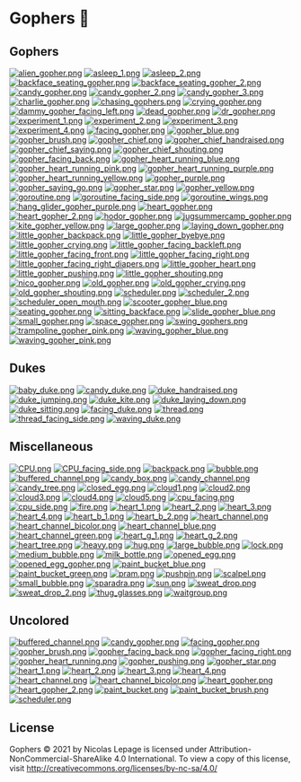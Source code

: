 # Gophers 🐻

## Gophers

[![alien_gopher.png](https://raw.githubusercontent.com/nlepage/gophers/main/thumbnails/gophers/alien_gopher.png)](https://github.com/nlepage/gophers/blob/main/gophers/alien_gopher.png)
[![asleep_1.png](https://raw.githubusercontent.com/nlepage/gophers/main/thumbnails/gophers/asleep_1.png)](https://github.com/nlepage/gophers/blob/main/gophers/asleep_1.png)
[![asleep_2.png](https://raw.githubusercontent.com/nlepage/gophers/main/thumbnails/gophers/asleep_2.png)](https://github.com/nlepage/gophers/blob/main/gophers/asleep_2.png)
[![backface_seating_gopher.png](https://raw.githubusercontent.com/nlepage/gophers/main/thumbnails/gophers/backface_seating_gopher.png)](https://github.com/nlepage/gophers/blob/main/gophers/backface_seating_gopher.png)
[![backface_seating_gopher_2.png](https://raw.githubusercontent.com/nlepage/gophers/main/thumbnails/gophers/backface_seating_gopher_2.png)](https://github.com/nlepage/gophers/blob/main/gophers/backface_seating_gopher_2.png)
[![candy_gopher.png](https://raw.githubusercontent.com/nlepage/gophers/main/thumbnails/gophers/candy_gopher.png)](https://github.com/nlepage/gophers/blob/main/gophers/candy_gopher.png)
[![candy_gopher_2.png](https://raw.githubusercontent.com/nlepage/gophers/main/thumbnails/gophers/candy_gopher_2.png)](https://github.com/nlepage/gophers/blob/main/gophers/candy_gopher_2.png)
[![candy_gopher_3.png](https://raw.githubusercontent.com/nlepage/gophers/main/thumbnails/gophers/candy_gopher_3.png)](https://github.com/nlepage/gophers/blob/main/gophers/candy_gopher_3.png)
[![charlie_gopher.png](https://raw.githubusercontent.com/nlepage/gophers/main/thumbnails/gophers/charlie_gopher.png)](https://github.com/nlepage/gophers/blob/main/gophers/charlie_gopher.png)
[![chasing_gophers.png](https://raw.githubusercontent.com/nlepage/gophers/main/thumbnails/gophers/chasing_gophers.png)](https://github.com/nlepage/gophers/blob/main/gophers/chasing_gophers.png)
[![crying_gopher.png](https://raw.githubusercontent.com/nlepage/gophers/main/thumbnails/gophers/crying_gopher.png)](https://github.com/nlepage/gophers/blob/main/gophers/crying_gopher.png)
[![dammy_gopher_facing_left.png](https://raw.githubusercontent.com/nlepage/gophers/main/thumbnails/gophers/dammy_gopher_facing_left.png)](https://github.com/nlepage/gophers/blob/main/gophers/dammy_gopher_facing_left.png)
[![dead_gopher.png](https://raw.githubusercontent.com/nlepage/gophers/main/thumbnails/gophers/dead_gopher.png)](https://github.com/nlepage/gophers/blob/main/gophers/dead_gopher.png)
[![dr_gopher.png](https://raw.githubusercontent.com/nlepage/gophers/main/thumbnails/gophers/dr_gopher.png)](https://github.com/nlepage/gophers/blob/main/gophers/dr_gopher.png)
[![experiment_1.png](https://raw.githubusercontent.com/nlepage/gophers/main/thumbnails/gophers/experiment_1.png)](https://github.com/nlepage/gophers/blob/main/gophers/experiment_1.png)
[![experiment_2.png](https://raw.githubusercontent.com/nlepage/gophers/main/thumbnails/gophers/experiment_2.png)](https://github.com/nlepage/gophers/blob/main/gophers/experiment_2.png)
[![experiment_3.png](https://raw.githubusercontent.com/nlepage/gophers/main/thumbnails/gophers/experiment_3.png)](https://github.com/nlepage/gophers/blob/main/gophers/experiment_3.png)
[![experiment_4.png](https://raw.githubusercontent.com/nlepage/gophers/main/thumbnails/gophers/experiment_4.png)](https://github.com/nlepage/gophers/blob/main/gophers/experiment_4.png)
[![facing_gopher.png](https://raw.githubusercontent.com/nlepage/gophers/main/thumbnails/gophers/facing_gopher.png)](https://github.com/nlepage/gophers/blob/main/gophers/facing_gopher.png)
[![gopher_blue.png](https://raw.githubusercontent.com/nlepage/gophers/main/thumbnails/gophers/gopher_blue.png)](https://github.com/nlepage/gophers/blob/main/gophers/gopher_blue.png)
[![gopher_brush.png](https://raw.githubusercontent.com/nlepage/gophers/main/thumbnails/gophers/gopher_brush.png)](https://github.com/nlepage/gophers/blob/main/gophers/gopher_brush.png)
[![gopher_chief.png](https://raw.githubusercontent.com/nlepage/gophers/main/thumbnails/gophers/gopher_chief.png)](https://github.com/nlepage/gophers/blob/main/gophers/gopher_chief.png)
[![gopher_chief_handraised.png](https://raw.githubusercontent.com/nlepage/gophers/main/thumbnails/gophers/gopher_chief_handraised.png)](https://github.com/nlepage/gophers/blob/main/gophers/gopher_chief_handraised.png)
[![gopher_chief_saying.png](https://raw.githubusercontent.com/nlepage/gophers/main/thumbnails/gophers/gopher_chief_saying.png)](https://github.com/nlepage/gophers/blob/main/gophers/gopher_chief_saying.png)
[![gopher_chief_shouting.png](https://raw.githubusercontent.com/nlepage/gophers/main/thumbnails/gophers/gopher_chief_shouting.png)](https://github.com/nlepage/gophers/blob/main/gophers/gopher_chief_shouting.png)
[![gopher_facing_back.png](https://raw.githubusercontent.com/nlepage/gophers/main/thumbnails/gophers/gopher_facing_back.png)](https://github.com/nlepage/gophers/blob/main/gophers/gopher_facing_back.png)
[![gopher_heart_running_blue.png](https://raw.githubusercontent.com/nlepage/gophers/main/thumbnails/gophers/gopher_heart_running_blue.png)](https://github.com/nlepage/gophers/blob/main/gophers/gopher_heart_running_blue.png)
[![gopher_heart_running_pink.png](https://raw.githubusercontent.com/nlepage/gophers/main/thumbnails/gophers/gopher_heart_running_pink.png)](https://github.com/nlepage/gophers/blob/main/gophers/gopher_heart_running_pink.png)
[![gopher_heart_running_purple.png](https://raw.githubusercontent.com/nlepage/gophers/main/thumbnails/gophers/gopher_heart_running_purple.png)](https://github.com/nlepage/gophers/blob/main/gophers/gopher_heart_running_purple.png)
[![gopher_heart_running_yellow.png](https://raw.githubusercontent.com/nlepage/gophers/main/thumbnails/gophers/gopher_heart_running_yellow.png)](https://github.com/nlepage/gophers/blob/main/gophers/gopher_heart_running_yellow.png)
[![gopher_purple.png](https://raw.githubusercontent.com/nlepage/gophers/main/thumbnails/gophers/gopher_purple.png)](https://github.com/nlepage/gophers/blob/main/gophers/gopher_purple.png)
[![gopher_saying_go.png](https://raw.githubusercontent.com/nlepage/gophers/main/thumbnails/gophers/gopher_saying_go.png)](https://github.com/nlepage/gophers/blob/main/gophers/gopher_saying_go.png)
[![gopher_star.png](https://raw.githubusercontent.com/nlepage/gophers/main/thumbnails/gophers/gopher_star.png)](https://github.com/nlepage/gophers/blob/main/gophers/gopher_star.png)
[![gopher_yellow.png](https://raw.githubusercontent.com/nlepage/gophers/main/thumbnails/gophers/gopher_yellow.png)](https://github.com/nlepage/gophers/blob/main/gophers/gopher_yellow.png)
[![goroutine.png](https://raw.githubusercontent.com/nlepage/gophers/main/thumbnails/gophers/goroutine.png)](https://github.com/nlepage/gophers/blob/main/gophers/goroutine.png)
[![goroutine_facing_side.png](https://raw.githubusercontent.com/nlepage/gophers/main/thumbnails/gophers/goroutine_facing_side.png)](https://github.com/nlepage/gophers/blob/main/gophers/goroutine_facing_side.png)
[![goroutine_wings.png](https://raw.githubusercontent.com/nlepage/gophers/main/thumbnails/gophers/goroutine_wings.png)](https://github.com/nlepage/gophers/blob/main/gophers/goroutine_wings.png)
[![hang_glider_gopher_purple.png](https://raw.githubusercontent.com/nlepage/gophers/main/thumbnails/gophers/hang_glider_gopher_purple.png)](https://github.com/nlepage/gophers/blob/main/gophers/hang_glider_gopher_purple.png)
[![heart_gopher.png](https://raw.githubusercontent.com/nlepage/gophers/main/thumbnails/gophers/heart_gopher.png)](https://github.com/nlepage/gophers/blob/main/gophers/heart_gopher.png)
[![heart_gopher_2.png](https://raw.githubusercontent.com/nlepage/gophers/main/thumbnails/gophers/heart_gopher_2.png)](https://github.com/nlepage/gophers/blob/main/gophers/heart_gopher_2.png)
[![hodor_gopher.png](https://raw.githubusercontent.com/nlepage/gophers/main/thumbnails/gophers/hodor_gopher.png)](https://github.com/nlepage/gophers/blob/main/gophers/hodor_gopher.png)
[![jugsummercamp_gopher.png](https://raw.githubusercontent.com/nlepage/gophers/main/thumbnails/gophers/jugsummercamp_gopher.png)](https://github.com/nlepage/gophers/blob/main/gophers/jugsummercamp_gopher.png)
[![kite_gopher_yellow.png](https://raw.githubusercontent.com/nlepage/gophers/main/thumbnails/gophers/kite_gopher_yellow.png)](https://github.com/nlepage/gophers/blob/main/gophers/kite_gopher_yellow.png)
[![large_gopher.png](https://raw.githubusercontent.com/nlepage/gophers/main/thumbnails/gophers/large_gopher.png)](https://github.com/nlepage/gophers/blob/main/gophers/large_gopher.png)
[![laying_down_gopher.png](https://raw.githubusercontent.com/nlepage/gophers/main/thumbnails/gophers/laying_down_gopher.png)](https://github.com/nlepage/gophers/blob/main/gophers/laying_down_gopher.png)
[![little_gopher_backpack.png](https://raw.githubusercontent.com/nlepage/gophers/main/thumbnails/gophers/little_gopher_backpack.png)](https://github.com/nlepage/gophers/blob/main/gophers/little_gopher_backpack.png)
[![little_gopher_byebye.png](https://raw.githubusercontent.com/nlepage/gophers/main/thumbnails/gophers/little_gopher_byebye.png)](https://github.com/nlepage/gophers/blob/main/gophers/little_gopher_byebye.png)
[![little_gopher_crying.png](https://raw.githubusercontent.com/nlepage/gophers/main/thumbnails/gophers/little_gopher_crying.png)](https://github.com/nlepage/gophers/blob/main/gophers/little_gopher_crying.png)
[![little_gopher_facing_backleft.png](https://raw.githubusercontent.com/nlepage/gophers/main/thumbnails/gophers/little_gopher_facing_backleft.png)](https://github.com/nlepage/gophers/blob/main/gophers/little_gopher_facing_backleft.png)
[![little_gopher_facing_front.png](https://raw.githubusercontent.com/nlepage/gophers/main/thumbnails/gophers/little_gopher_facing_front.png)](https://github.com/nlepage/gophers/blob/main/gophers/little_gopher_facing_front.png)
[![little_gopher_facing_right.png](https://raw.githubusercontent.com/nlepage/gophers/main/thumbnails/gophers/little_gopher_facing_right.png)](https://github.com/nlepage/gophers/blob/main/gophers/little_gopher_facing_right.png)
[![little_gopher_facing_right_diapers.png](https://raw.githubusercontent.com/nlepage/gophers/main/thumbnails/gophers/little_gopher_facing_right_diapers.png)](https://github.com/nlepage/gophers/blob/main/gophers/little_gopher_facing_right_diapers.png)
[![little_gopher_heart.png](https://raw.githubusercontent.com/nlepage/gophers/main/thumbnails/gophers/little_gopher_heart.png)](https://github.com/nlepage/gophers/blob/main/gophers/little_gopher_heart.png)
[![little_gopher_pushing.png](https://raw.githubusercontent.com/nlepage/gophers/main/thumbnails/gophers/little_gopher_pushing.png)](https://github.com/nlepage/gophers/blob/main/gophers/little_gopher_pushing.png)
[![little_gopher_shouting.png](https://raw.githubusercontent.com/nlepage/gophers/main/thumbnails/gophers/little_gopher_shouting.png)](https://github.com/nlepage/gophers/blob/main/gophers/little_gopher_shouting.png)
[![nico_gopher.png](https://raw.githubusercontent.com/nlepage/gophers/main/thumbnails/gophers/nico_gopher.png)](https://github.com/nlepage/gophers/blob/main/gophers/nico_gopher.png)
[![old_gopher.png](https://raw.githubusercontent.com/nlepage/gophers/main/thumbnails/gophers/old_gopher.png)](https://github.com/nlepage/gophers/blob/main/gophers/old_gopher.png)
[![old_gopher_crying.png](https://raw.githubusercontent.com/nlepage/gophers/main/thumbnails/gophers/old_gopher_crying.png)](https://github.com/nlepage/gophers/blob/main/gophers/old_gopher_crying.png)
[![old_gopher_shouting.png](https://raw.githubusercontent.com/nlepage/gophers/main/thumbnails/gophers/old_gopher_shouting.png)](https://github.com/nlepage/gophers/blob/main/gophers/old_gopher_shouting.png)
[![scheduler.png](https://raw.githubusercontent.com/nlepage/gophers/main/thumbnails/gophers/scheduler.png)](https://github.com/nlepage/gophers/blob/main/gophers/scheduler.png)
[![scheduler_2.png](https://raw.githubusercontent.com/nlepage/gophers/main/thumbnails/gophers/scheduler_2.png)](https://github.com/nlepage/gophers/blob/main/gophers/scheduler_2.png)
[![scheduler_open_mouth.png](https://raw.githubusercontent.com/nlepage/gophers/main/thumbnails/gophers/scheduler_open_mouth.png)](https://github.com/nlepage/gophers/blob/main/gophers/scheduler_open_mouth.png)
[![scooter_gopher_blue.png](https://raw.githubusercontent.com/nlepage/gophers/main/thumbnails/gophers/scooter_gopher_blue.png)](https://github.com/nlepage/gophers/blob/main/gophers/scooter_gopher_blue.png)
[![seating_gopher.png](https://raw.githubusercontent.com/nlepage/gophers/main/thumbnails/gophers/seating_gopher.png)](https://github.com/nlepage/gophers/blob/main/gophers/seating_gopher.png)
[![sitting_backface.png](https://raw.githubusercontent.com/nlepage/gophers/main/thumbnails/gophers/sitting_backface.png)](https://github.com/nlepage/gophers/blob/main/gophers/sitting_backface.png)
[![slide_gopher_blue.png](https://raw.githubusercontent.com/nlepage/gophers/main/thumbnails/gophers/slide_gopher_blue.png)](https://github.com/nlepage/gophers/blob/main/gophers/slide_gopher_blue.png)
[![small_gopher.png](https://raw.githubusercontent.com/nlepage/gophers/main/thumbnails/gophers/small_gopher.png)](https://github.com/nlepage/gophers/blob/main/gophers/small_gopher.png)
[![space_gopher.png](https://raw.githubusercontent.com/nlepage/gophers/main/thumbnails/gophers/space_gopher.png)](https://github.com/nlepage/gophers/blob/main/gophers/space_gopher.png)
[![swing_gophers.png](https://raw.githubusercontent.com/nlepage/gophers/main/thumbnails/gophers/swing_gophers.png)](https://github.com/nlepage/gophers/blob/main/gophers/swing_gophers.png)
[![trampoline_gopher_pink.png](https://raw.githubusercontent.com/nlepage/gophers/main/thumbnails/gophers/trampoline_gopher_pink.png)](https://github.com/nlepage/gophers/blob/main/gophers/trampoline_gopher_pink.png)
[![waving_gopher_blue.png](https://raw.githubusercontent.com/nlepage/gophers/main/thumbnails/gophers/waving_gopher_blue.png)](https://github.com/nlepage/gophers/blob/main/gophers/waving_gopher_blue.png)
[![waving_gopher_pink.png](https://raw.githubusercontent.com/nlepage/gophers/main/thumbnails/gophers/waving_gopher_pink.png)](https://github.com/nlepage/gophers/blob/main/gophers/waving_gopher_pink.png)

## Dukes

[![baby_duke.png](https://raw.githubusercontent.com/nlepage/gophers/main/thumbnails/dukes/baby_duke.png)](https://github.com/nlepage/gophers/blob/main/dukes/baby_duke.png)
[![candy_duke.png](https://raw.githubusercontent.com/nlepage/gophers/main/thumbnails/dukes/candy_duke.png)](https://github.com/nlepage/gophers/blob/main/dukes/candy_duke.png)
[![duke_handraised.png](https://raw.githubusercontent.com/nlepage/gophers/main/thumbnails/dukes/duke_handraised.png)](https://github.com/nlepage/gophers/blob/main/dukes/duke_handraised.png)
[![duke_jumping.png](https://raw.githubusercontent.com/nlepage/gophers/main/thumbnails/dukes/duke_jumping.png)](https://github.com/nlepage/gophers/blob/main/dukes/duke_jumping.png)
[![duke_kite.png](https://raw.githubusercontent.com/nlepage/gophers/main/thumbnails/dukes/duke_kite.png)](https://github.com/nlepage/gophers/blob/main/dukes/duke_kite.png)
[![duke_laying_down.png](https://raw.githubusercontent.com/nlepage/gophers/main/thumbnails/dukes/duke_laying_down.png)](https://github.com/nlepage/gophers/blob/main/dukes/duke_laying_down.png)
[![duke_sitting.png](https://raw.githubusercontent.com/nlepage/gophers/main/thumbnails/dukes/duke_sitting.png)](https://github.com/nlepage/gophers/blob/main/dukes/duke_sitting.png)
[![facing_duke.png](https://raw.githubusercontent.com/nlepage/gophers/main/thumbnails/dukes/facing_duke.png)](https://github.com/nlepage/gophers/blob/main/dukes/facing_duke.png)
[![thread.png](https://raw.githubusercontent.com/nlepage/gophers/main/thumbnails/dukes/thread.png)](https://github.com/nlepage/gophers/blob/main/dukes/thread.png)
[![thread_facing_side.png](https://raw.githubusercontent.com/nlepage/gophers/main/thumbnails/dukes/thread_facing_side.png)](https://github.com/nlepage/gophers/blob/main/dukes/thread_facing_side.png)
[![waving_duke.png](https://raw.githubusercontent.com/nlepage/gophers/main/thumbnails/dukes/waving_duke.png)](https://github.com/nlepage/gophers/blob/main/dukes/waving_duke.png)

## Miscellaneous

[![CPU.png](https://raw.githubusercontent.com/nlepage/gophers/main/thumbnails/misc/CPU.png)](https://github.com/nlepage/gophers/blob/main/misc/CPU.png)
[![CPU_facing_side.png](https://raw.githubusercontent.com/nlepage/gophers/main/thumbnails/misc/CPU_facing_side.png)](https://github.com/nlepage/gophers/blob/main/misc/CPU_facing_side.png)
[![backpack.png](https://raw.githubusercontent.com/nlepage/gophers/main/thumbnails/misc/backpack.png)](https://github.com/nlepage/gophers/blob/main/misc/backpack.png)
[![bubble.png](https://raw.githubusercontent.com/nlepage/gophers/main/thumbnails/misc/bubble.png)](https://github.com/nlepage/gophers/blob/main/misc/bubble.png)
[![buffered_channel.png](https://raw.githubusercontent.com/nlepage/gophers/main/thumbnails/misc/buffered_channel.png)](https://github.com/nlepage/gophers/blob/main/misc/buffered_channel.png)
[![candy_box.png](https://raw.githubusercontent.com/nlepage/gophers/main/thumbnails/misc/candy_box.png)](https://github.com/nlepage/gophers/blob/main/misc/candy_box.png)
[![candy_channel.png](https://raw.githubusercontent.com/nlepage/gophers/main/thumbnails/misc/candy_channel.png)](https://github.com/nlepage/gophers/blob/main/misc/candy_channel.png)
[![candy_tree.png](https://raw.githubusercontent.com/nlepage/gophers/main/thumbnails/misc/candy_tree.png)](https://github.com/nlepage/gophers/blob/main/misc/candy_tree.png)
[![closed_egg.png](https://raw.githubusercontent.com/nlepage/gophers/main/thumbnails/misc/closed_egg.png)](https://github.com/nlepage/gophers/blob/main/misc/closed_egg.png)
[![cloud1.png](https://raw.githubusercontent.com/nlepage/gophers/main/thumbnails/misc/cloud1.png)](https://github.com/nlepage/gophers/blob/main/misc/cloud1.png)
[![cloud2.png](https://raw.githubusercontent.com/nlepage/gophers/main/thumbnails/misc/cloud2.png)](https://github.com/nlepage/gophers/blob/main/misc/cloud2.png)
[![cloud3.png](https://raw.githubusercontent.com/nlepage/gophers/main/thumbnails/misc/cloud3.png)](https://github.com/nlepage/gophers/blob/main/misc/cloud3.png)
[![cloud4.png](https://raw.githubusercontent.com/nlepage/gophers/main/thumbnails/misc/cloud4.png)](https://github.com/nlepage/gophers/blob/main/misc/cloud4.png)
[![cloud5.png](https://raw.githubusercontent.com/nlepage/gophers/main/thumbnails/misc/cloud5.png)](https://github.com/nlepage/gophers/blob/main/misc/cloud5.png)
[![cpu_facing.png](https://raw.githubusercontent.com/nlepage/gophers/main/thumbnails/misc/cpu_facing.png)](https://github.com/nlepage/gophers/blob/main/misc/cpu_facing.png)
[![cpu_side.png](https://raw.githubusercontent.com/nlepage/gophers/main/thumbnails/misc/cpu_side.png)](https://github.com/nlepage/gophers/blob/main/misc/cpu_side.png)
[![fire.png](https://raw.githubusercontent.com/nlepage/gophers/main/thumbnails/misc/fire.png)](https://github.com/nlepage/gophers/blob/main/misc/fire.png)
[![heart_1.png](https://raw.githubusercontent.com/nlepage/gophers/main/thumbnails/misc/heart_1.png)](https://github.com/nlepage/gophers/blob/main/misc/heart_1.png)
[![heart_2.png](https://raw.githubusercontent.com/nlepage/gophers/main/thumbnails/misc/heart_2.png)](https://github.com/nlepage/gophers/blob/main/misc/heart_2.png)
[![heart_3.png](https://raw.githubusercontent.com/nlepage/gophers/main/thumbnails/misc/heart_3.png)](https://github.com/nlepage/gophers/blob/main/misc/heart_3.png)
[![heart_4.png](https://raw.githubusercontent.com/nlepage/gophers/main/thumbnails/misc/heart_4.png)](https://github.com/nlepage/gophers/blob/main/misc/heart_4.png)
[![heart_b_1.png](https://raw.githubusercontent.com/nlepage/gophers/main/thumbnails/misc/heart_b_1.png)](https://github.com/nlepage/gophers/blob/main/misc/heart_b_1.png)
[![heart_b_2.png](https://raw.githubusercontent.com/nlepage/gophers/main/thumbnails/misc/heart_b_2.png)](https://github.com/nlepage/gophers/blob/main/misc/heart_b_2.png)
[![heart_channel.png](https://raw.githubusercontent.com/nlepage/gophers/main/thumbnails/misc/heart_channel.png)](https://github.com/nlepage/gophers/blob/main/misc/heart_channel.png)
[![heart_channel_bicolor.png](https://raw.githubusercontent.com/nlepage/gophers/main/thumbnails/misc/heart_channel_bicolor.png)](https://github.com/nlepage/gophers/blob/main/misc/heart_channel_bicolor.png)
[![heart_channel_blue.png](https://raw.githubusercontent.com/nlepage/gophers/main/thumbnails/misc/heart_channel_blue.png)](https://github.com/nlepage/gophers/blob/main/misc/heart_channel_blue.png)
[![heart_channel_green.png](https://raw.githubusercontent.com/nlepage/gophers/main/thumbnails/misc/heart_channel_green.png)](https://github.com/nlepage/gophers/blob/main/misc/heart_channel_green.png)
[![heart_g_1.png](https://raw.githubusercontent.com/nlepage/gophers/main/thumbnails/misc/heart_g_1.png)](https://github.com/nlepage/gophers/blob/main/misc/heart_g_1.png)
[![heart_g_2.png](https://raw.githubusercontent.com/nlepage/gophers/main/thumbnails/misc/heart_g_2.png)](https://github.com/nlepage/gophers/blob/main/misc/heart_g_2.png)
[![heart_tree.png](https://raw.githubusercontent.com/nlepage/gophers/main/thumbnails/misc/heart_tree.png)](https://github.com/nlepage/gophers/blob/main/misc/heart_tree.png)
[![heavy.png](https://raw.githubusercontent.com/nlepage/gophers/main/thumbnails/misc/heavy.png)](https://github.com/nlepage/gophers/blob/main/misc/heavy.png)
[![hug.png](https://raw.githubusercontent.com/nlepage/gophers/main/thumbnails/misc/hug.png)](https://github.com/nlepage/gophers/blob/main/misc/hug.png)
[![large_bubble.png](https://raw.githubusercontent.com/nlepage/gophers/main/thumbnails/misc/large_bubble.png)](https://github.com/nlepage/gophers/blob/main/misc/large_bubble.png)
[![lock.png](https://raw.githubusercontent.com/nlepage/gophers/main/thumbnails/misc/lock.png)](https://github.com/nlepage/gophers/blob/main/misc/lock.png)
[![medium_bubble.png](https://raw.githubusercontent.com/nlepage/gophers/main/thumbnails/misc/medium_bubble.png)](https://github.com/nlepage/gophers/blob/main/misc/medium_bubble.png)
[![milk_bottle.png](https://raw.githubusercontent.com/nlepage/gophers/main/thumbnails/misc/milk_bottle.png)](https://github.com/nlepage/gophers/blob/main/misc/milk_bottle.png)
[![opened_egg.png](https://raw.githubusercontent.com/nlepage/gophers/main/thumbnails/misc/opened_egg.png)](https://github.com/nlepage/gophers/blob/main/misc/opened_egg.png)
[![opened_egg_gopher.png](https://raw.githubusercontent.com/nlepage/gophers/main/thumbnails/misc/opened_egg_gopher.png)](https://github.com/nlepage/gophers/blob/main/misc/opened_egg_gopher.png)
[![paint_bucket_blue.png](https://raw.githubusercontent.com/nlepage/gophers/main/thumbnails/misc/paint_bucket_blue.png)](https://github.com/nlepage/gophers/blob/main/misc/paint_bucket_blue.png)
[![paint_bucket_green.png](https://raw.githubusercontent.com/nlepage/gophers/main/thumbnails/misc/paint_bucket_green.png)](https://github.com/nlepage/gophers/blob/main/misc/paint_bucket_green.png)
[![pram.png](https://raw.githubusercontent.com/nlepage/gophers/main/thumbnails/misc/pram.png)](https://github.com/nlepage/gophers/blob/main/misc/pram.png)
[![pushpin.png](https://raw.githubusercontent.com/nlepage/gophers/main/thumbnails/misc/pushpin.png)](https://github.com/nlepage/gophers/blob/main/misc/pushpin.png)
[![scalpel.png](https://raw.githubusercontent.com/nlepage/gophers/main/thumbnails/misc/scalpel.png)](https://github.com/nlepage/gophers/blob/main/misc/scalpel.png)
[![small_bubble.png](https://raw.githubusercontent.com/nlepage/gophers/main/thumbnails/misc/small_bubble.png)](https://github.com/nlepage/gophers/blob/main/misc/small_bubble.png)
[![sparadra.png](https://raw.githubusercontent.com/nlepage/gophers/main/thumbnails/misc/sparadra.png)](https://github.com/nlepage/gophers/blob/main/misc/sparadra.png)
[![sun.png](https://raw.githubusercontent.com/nlepage/gophers/main/thumbnails/misc/sun.png)](https://github.com/nlepage/gophers/blob/main/misc/sun.png)
[![sweat_drop.png](https://raw.githubusercontent.com/nlepage/gophers/main/thumbnails/misc/sweat_drop.png)](https://github.com/nlepage/gophers/blob/main/misc/sweat_drop.png)
[![sweat_drop_2.png](https://raw.githubusercontent.com/nlepage/gophers/main/thumbnails/misc/sweat_drop_2.png)](https://github.com/nlepage/gophers/blob/main/misc/sweat_drop_2.png)
[![thug_glasses.png](https://raw.githubusercontent.com/nlepage/gophers/main/thumbnails/misc/thug_glasses.png)](https://github.com/nlepage/gophers/blob/main/misc/thug_glasses.png)
[![waitgroup.png](https://raw.githubusercontent.com/nlepage/gophers/main/thumbnails/misc/waitgroup.png)](https://github.com/nlepage/gophers/blob/main/misc/waitgroup.png)

## Uncolored

[![buffered_channel.png](https://raw.githubusercontent.com/nlepage/gophers/main/thumbnails/uncolored/buffered_channel.png)](https://github.com/nlepage/gophers/blob/main/uncolored/buffered_channel.png)
[![candy_gopher.png](https://raw.githubusercontent.com/nlepage/gophers/main/thumbnails/uncolored/candy_gopher.png)](https://github.com/nlepage/gophers/blob/main/uncolored/candy_gopher.png)
[![facing_gopher.png](https://raw.githubusercontent.com/nlepage/gophers/main/thumbnails/uncolored/facing_gopher.png)](https://github.com/nlepage/gophers/blob/main/uncolored/facing_gopher.png)
[![gopher_brush.png](https://raw.githubusercontent.com/nlepage/gophers/main/thumbnails/uncolored/gopher_brush.png)](https://github.com/nlepage/gophers/blob/main/uncolored/gopher_brush.png)
[![gopher_facing_back.png](https://raw.githubusercontent.com/nlepage/gophers/main/thumbnails/uncolored/gopher_facing_back.png)](https://github.com/nlepage/gophers/blob/main/uncolored/gopher_facing_back.png)
[![gopher_facing_right.png](https://raw.githubusercontent.com/nlepage/gophers/main/thumbnails/uncolored/gopher_facing_right.png)](https://github.com/nlepage/gophers/blob/main/uncolored/gopher_facing_right.png)
[![gopher_heart_running.png](https://raw.githubusercontent.com/nlepage/gophers/main/thumbnails/uncolored/gopher_heart_running.png)](https://github.com/nlepage/gophers/blob/main/uncolored/gopher_heart_running.png)
[![gopher_pushing.png](https://raw.githubusercontent.com/nlepage/gophers/main/thumbnails/uncolored/gopher_pushing.png)](https://github.com/nlepage/gophers/blob/main/uncolored/gopher_pushing.png)
[![gopher_star.png](https://raw.githubusercontent.com/nlepage/gophers/main/thumbnails/uncolored/gopher_star.png)](https://github.com/nlepage/gophers/blob/main/uncolored/gopher_star.png)
[![heart_1.png](https://raw.githubusercontent.com/nlepage/gophers/main/thumbnails/uncolored/heart_1.png)](https://github.com/nlepage/gophers/blob/main/uncolored/heart_1.png)
[![heart_2.png](https://raw.githubusercontent.com/nlepage/gophers/main/thumbnails/uncolored/heart_2.png)](https://github.com/nlepage/gophers/blob/main/uncolored/heart_2.png)
[![heart_3.png](https://raw.githubusercontent.com/nlepage/gophers/main/thumbnails/uncolored/heart_3.png)](https://github.com/nlepage/gophers/blob/main/uncolored/heart_3.png)
[![heart_4.png](https://raw.githubusercontent.com/nlepage/gophers/main/thumbnails/uncolored/heart_4.png)](https://github.com/nlepage/gophers/blob/main/uncolored/heart_4.png)
[![heart_channel.png](https://raw.githubusercontent.com/nlepage/gophers/main/thumbnails/uncolored/heart_channel.png)](https://github.com/nlepage/gophers/blob/main/uncolored/heart_channel.png)
[![heart_channel_bicolor.png](https://raw.githubusercontent.com/nlepage/gophers/main/thumbnails/uncolored/heart_channel_bicolor.png)](https://github.com/nlepage/gophers/blob/main/uncolored/heart_channel_bicolor.png)
[![heart_gopher.png](https://raw.githubusercontent.com/nlepage/gophers/main/thumbnails/uncolored/heart_gopher.png)](https://github.com/nlepage/gophers/blob/main/uncolored/heart_gopher.png)
[![heart_gopher_2.png](https://raw.githubusercontent.com/nlepage/gophers/main/thumbnails/uncolored/heart_gopher_2.png)](https://github.com/nlepage/gophers/blob/main/uncolored/heart_gopher_2.png)
[![paint_bucket.png](https://raw.githubusercontent.com/nlepage/gophers/main/thumbnails/uncolored/paint_bucket.png)](https://github.com/nlepage/gophers/blob/main/uncolored/paint_bucket.png)
[![paint_bucket_brush.png](https://raw.githubusercontent.com/nlepage/gophers/main/thumbnails/uncolored/paint_bucket_brush.png)](https://github.com/nlepage/gophers/blob/main/uncolored/paint_bucket_brush.png)
[![scheduler.png](https://raw.githubusercontent.com/nlepage/gophers/main/thumbnails/uncolored/scheduler.png)](https://github.com/nlepage/gophers/blob/main/uncolored/scheduler.png)

## License

Gophers © 2021 by Nicolas Lepage is licensed under Attribution-NonCommercial-ShareAlike 4.0 International.
To view a copy of this license, visit http://creativecommons.org/licenses/by-nc-sa/4.0/
